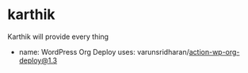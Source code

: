 # karthik
Karthik will provide every thing
- name: WordPress Org Deploy
  uses: varunsridharan/action-wp-org-deploy@1.3
